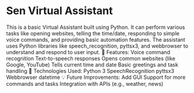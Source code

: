 # Sen Virtual Assistant 
 This is a basic Virtual Assistant built using Python. It can perform various tasks like opening websites, telling the time/date, responding to simple voice commands, and providing basic automation features. The assistant uses Python libraries like speech_recognition, pyttsx3, and webbrowser to understand and respond to user input.  🔧 Features:  Voice command recognition  Text-to-speech responses  Opens common websites (like Google, YouTube)  Tells current time and date  Basic greetings and task handling  📁 Technologies Used:  Python 3  SpeechRecognition  pyttsx3  Webbrowser  datetime  💡 Future Improvements:  Add GUI  Support for more commands and tasks  Integration with APIs (e.g., weather, news)

